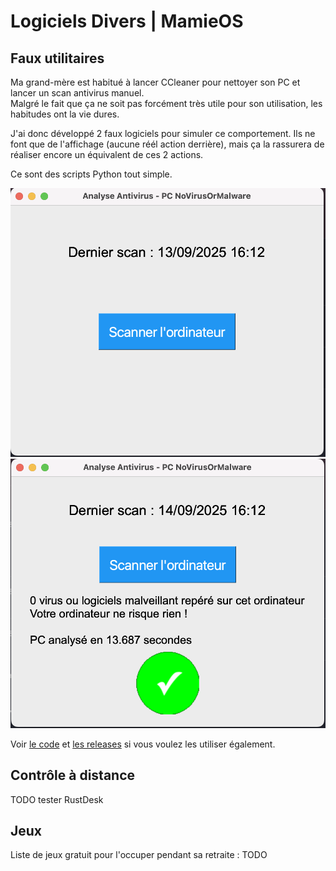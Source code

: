 # Logiciels Divers | MamieOS

## Faux utilitaires

Ma grand-mère est habitué à lancer CCleaner pour nettoyer son PC et lancer un scan antivirus manuel.  
Malgré le fait que ça ne soit pas forcément très utile pour son utilisation, les habitudes ont la vie dures.

J'ai donc développé 2 faux logiciels pour simuler ce comportement. Ils ne font que de l'affichage (aucune réél action derrière), mais ça la rassurera de réaliser encore un équivalent de ces 2 actions.

Ce sont des scripts Python tout simple.

![Antivirus](./image-antivirus_start.png "Antivirus")
![Antivirus](./image-antivirus_stop.png "Antivirus")

Voir [le code](./fake-utils/README.md) et [les releases](#TODO) si vous voulez les utiliser également.

## Contrôle à distance

TODO tester RustDesk

## Jeux

Liste de jeux gratuit pour l'occuper pendant sa retraite :
TODO
